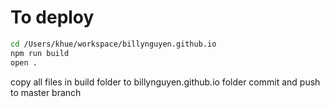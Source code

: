 # To deploy
```bash
cd /Users/khue/workspace/billynguyen.github.io
npm run build
open .

```
copy all files in build folder to billynguyen.github.io folder
commit and push to master branch
